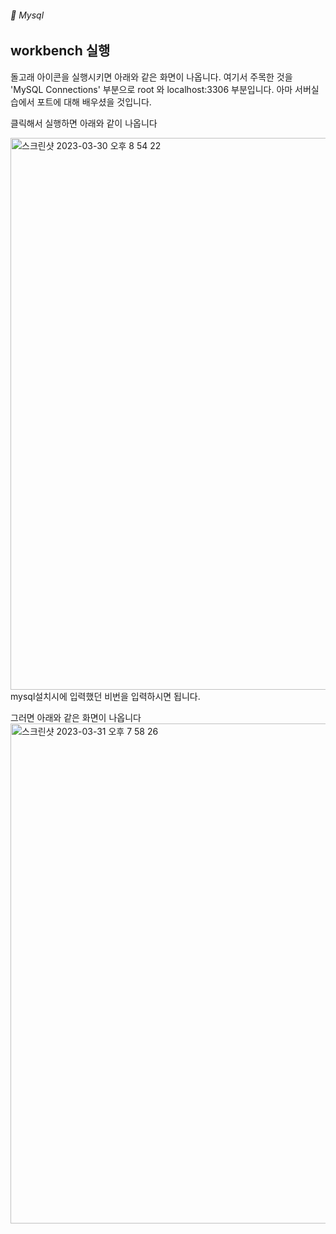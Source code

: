 ###### :cactus:  Mysql

## workbench 실행

돌고래 아이콘을 실행시키면 아래와 같은 화면이 나옵니다. 여기서 주목한 것을 'MySQL Connections' 부분으로 root 와 localhost:3306 부분입니다. 아마 서버실습에서 포트에 대해 배우셨을 것입니다. 

클릭해서 실행하면 아래와 같이 나옵니다 

<img width="883" alt="스크린샷 2023-03-30 오후 8 54 22" src="https://user-images.githubusercontent.com/48478079/228828130-fb9eef49-4ce1-40cf-921a-8fdeac56da27.png">    
mysql설치시에 입력했던 비번을 입력하시면 됩니다. 

그러면 아래와 같은 화면이 나옵니다   
<img width="800" alt="스크린샷 2023-03-31 오후 7 58 26" src="https://user-images.githubusercontent.com/48478079/229102625-b56bbaff-dd21-4269-b84f-124d1446bcdf.png">


